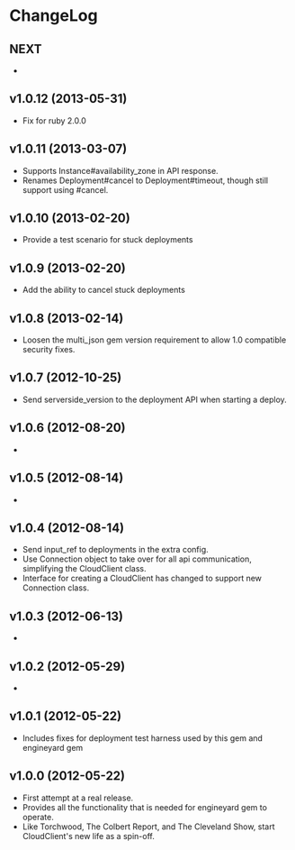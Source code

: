# ChangeLog

## NEXT

  *

## v1.0.12 (2013-05-31)

  * Fix for ruby 2.0.0

## v1.0.11 (2013-03-07)

  * Supports Instance#availability\_zone in API response.
  * Renames Deployment#cancel to Deployment#timeout, though still support using #cancel.

## v1.0.10 (2013-02-20)

  * Provide a test scenario for stuck deployments

## v1.0.9 (2013-02-20)

  * Add the ability to cancel stuck deployments

## v1.0.8 (2013-02-14)

  * Loosen the multi\_json gem version requirement to allow 1.0 compatible security fixes.

## v1.0.7 (2012-10-25)

  * Send serverside\_version to the deployment API when starting a deploy.

## v1.0.6 (2012-08-20)

  *

## v1.0.5 (2012-08-14)

  *

## v1.0.4 (2012-08-14)

  * Send input\_ref to deployments in the extra config.
  * Use Connection object to take over for all api communication, simplifying the CloudClient class.
  * Interface for creating a CloudClient has changed to support new Connection class.

## v1.0.3 (2012-06-13)

  *

## v1.0.2 (2012-05-29)

  *

## v1.0.1 (2012-05-22)

  * Includes fixes for deployment test harness used by this gem and engineyard gem

## v1.0.0 (2012-05-22)

  * First attempt at a real release.
  * Provides all the functionality that is needed for engineyard gem to operate.
  * Like Torchwood, The Colbert Report, and The Cleveland Show, start CloudClient's new life as a spin-off.

